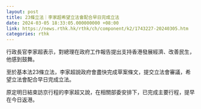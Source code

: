 ```yaml
---
layout: post
title: 23條立法｜李家超希望立法會配合早日完成立法
date: 2024-03-05 18:33:05.000000000 +08:00
link: https://news.rthk.hk/rthk/ch/component/k2/1743227-20240305.htm
categories: rthk
---
```


行政長官李家超表示，對總理在政府工作報告提出支持香港發展經濟、改善民生，他感到鼓舞。

至於基本法23條立法，李家超說政府會盡快完成草案條文，提交立法會審議，希望立法會配合早日完成立法。

原定明日結束訪京行程的李家超又說，在相關部委安排下，已完成主要行程，提早在今日返港。
